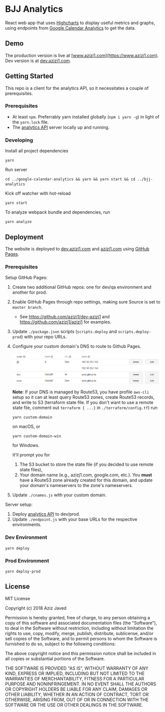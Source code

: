 # BJJ Analytics
React web app that uses [Highcharts](https://www.highcharts.com/) to display useful metrics and graphs, using endpoints from [Google Calendar Analytics](https://api.azizj1.com/docs/) to get the data.

## Demo
The production version is live at [www.azizj1.com](https://www.azizj1.com). Dev version is at [dev.azizj1.com](https://dev.azizj1.com).

## Getting Started
This repo is a client for the analytics API, so it necessitates a couple of prerequisites.

### Prerequisites
* At least `npm`. Preferrably yarn installed globally (`npm i yarn -g`) in light of the `yarn.lock` file.
* The [analytics API](https://github.com/azizj1/google-calendar-analytics) server locally up and running.

### Developing
Install all project dependencies
```
yarn
```
Run server
```
cd ../google-calendar-analytics && yarn && yarn start && cd ../bjj-analytics
```
Kick off watcher with hot-reload
```
yarn start
```
To analyze webpack bundle and dependencies, run
```
yarn analyze
```

## Deployment
The website is deployed to [dev.azizj1.com](https://dev.azizj1.com) and [azizj1.com](https://www.azizj1.com) using [GitHub Pages](https://pages.github.com/).

### Prerequisites
Setup GitHub Pages:
1. Create two additional GitHub repos: one for dev/qa environment and another for prod.
2. Enable GitHub Pages through repo settings, making sure Source is set to `master branch`.
    - See https://github.com/azizj1/dev-azizj1 and https://github.com/azizj1/azizj1 for examples.
3. Update `./package.json` scripts (`scripts.deploy` and `scripts.deploy-prod`) with your repo URLs.
4. Configure your custom domain's DNS to route to Github Pages.

    ![Example of DNS](./docs/dns-config.png)
    
    **Note**: If your DNS is managed by Route53, you have profile `aws-cli` setup so it can at least query Route53 zones, create Route53 records, and write to S3 (terraform state file. If you don't want to use a remote state file, comment out `terraform { ...}` in `./terraform/config.tf`) run

    ```
    yarn custom-domain
    ```
    on macOS, or
    ```
    yarn custom-domain-win
    ```
    for Windows.

    It'll prompt you for
    1. The S3 bucket to store the state file (if you decided to use remote state files), 
    2. Your domain name (e.g., azizj1.com, google.com, etc.). You **must** have a Route53 zone already created for this domain, and update your domain's nameservers to the zone's nameservers.

5. Update `./cnames.js` with your custom domain.

Server setup:
1. Deploy [analytics API](https://github.com/azizj1/google-calendar-analytics) to dev/prod.
2. Update `./endpoint.js` with your base URLs for the respective environments. 

### Dev Environment
```
yarn deploy
```

### Prod Environment
```
yarn deploy-prod
```

## License
MIT License

Copyright (c) 2018 Aziz Javed

Permission is hereby granted, free of charge, to any person obtaining a copy
of this software and associated documentation files (the "Software"), to deal
in the Software without restriction, including without limitation the rights
to use, copy, modify, merge, publish, distribute, sublicense, and/or sell
copies of the Software, and to permit persons to whom the Software is
furnished to do so, subject to the following conditions:

The above copyright notice and this permission notice shall be included in all
copies or substantial portions of the Software.

THE SOFTWARE IS PROVIDED "AS IS", WITHOUT WARRANTY OF ANY KIND, EXPRESS OR
IMPLIED, INCLUDING BUT NOT LIMITED TO THE WARRANTIES OF MERCHANTABILITY,
FITNESS FOR A PARTICULAR PURPOSE AND NONINFRINGEMENT. IN NO EVENT SHALL THE
AUTHORS OR COPYRIGHT HOLDERS BE LIABLE FOR ANY CLAIM, DAMAGES OR OTHER
LIABILITY, WHETHER IN AN ACTION OF CONTRACT, TORT OR OTHERWISE, ARISING FROM,
OUT OF OR IN CONNECTION WITH THE SOFTWARE OR THE USE OR OTHER DEALINGS IN THE
SOFTWARE.
